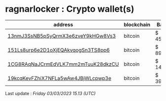 # ragnarlocker : Crypto wallet(s)

| address | blockchain | Balance |
|---|---|---|
| [13nmJ3SsNB5pSyQrmX3e6zveY9kHGw8Vs3](https://www.blockchain.com/explorer/addresses/btc/13nmJ3SsNB5pSyQrmX3e6zveY9kHGw8Vs3) | bitcoin | $ 4517994 |
| [151Ls8urp6e2D1oXjEQAkvqogSn3TS8pp6](https://www.blockchain.com/explorer/addresses/btc/151Ls8urp6e2D1oXjEQAkvqogSn3TS8pp6) | bitcoin | $ 899289 |
| [1CG8RAqNaJCrmEdVLK7mm2mTuuK28dkzCU](https://www.blockchain.com/explorer/addresses/btc/1CG8RAqNaJCrmEdVLK7mm2mTuuK28dkzCU) | bitcoin | $ 1481197 |
| [19kcqKevFZhiX7NFLa5wAw4JBjWLcpwp3e](https://www.blockchain.com/explorer/addresses/btc/19kcqKevFZhiX7NFLa5wAw4JBjWLcpwp3e) | bitcoin | $ 3980534 |

Last update : _Friday 03/03/2023 15.13 (UTC)_

